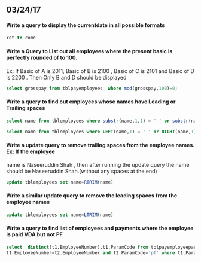 ## 03/24/17

#### Write a query to display the currentdate in all possible formats

```sql
Yet to come
```

#### Write a Query to List out all employees where the present basic is perfectly rounded of to 100. 
Ex: If Basic of A is 2011, Basic of B is 2100 , Basic of C is 2101 and Basic of D is 2200 . Then Only B and D should be displayed

```sql
select grosspay from tblpayemployees  where mod(grosspay,100)=0;
```

#### Write a query to find out employees whose names have Leading or Trailing spaces
```sql
select name from tblemployees where substr(name,1,1) = ' ' or substr(name,-1,1) = ' ';
```
```sql
select name from tblemployees where LEFT(name,1) = ' ' or RIGHT(name,1) = ' ';
```

#### Write a update query to remove trailing spaces from the employee names. Ex: If the employee 
name is Naseeruddin Shah    , then after running the update query the name should be Naseeruddin Shah.(without any spaces at the end)
```sql
update tblemployees set name=RTRIM(name)
```

#### Write a similar update query to remove the leading spaces from the employee names
```sql
update tblemployees set name=LTRIM(name)
```

#### Write a query to find list of employees and payments where the employee is paid VDA but not PF

```sql
select  distinct(t1.EmployeeNumber),t1.ParamCode from tblpayemployeeparamdetails as t1 left join tblpayemployeeparamdetails as t2 on
t1.EmployeeNumber=t2.EmployeeNumber and t2.ParamCode='pf' where t1.ParamCode='vda' and t2.EmployeeNumber is null;
```
